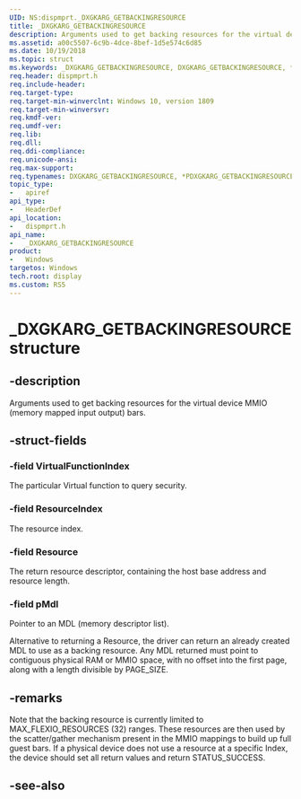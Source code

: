 ```yaml
---
UID: NS:dispmprt._DXGKARG_GETBACKINGRESOURCE
title: _DXGKARG_GETBACKINGRESOURCE
description: Arguments used to get backing resources for the virtual device MMIO (memory mapped input output) bars.
ms.assetid: a00c5507-6c9b-4dce-8bef-1d5e574c6d85
ms.date: 10/19/2018
ms.topic: struct
ms.keywords: _DXGKARG_GETBACKINGRESOURCE, DXGKARG_GETBACKINGRESOURCE, *PDXGKARG_GETBACKINGRESOURCE, 
req.header: dispmprt.h
req.include-header:
req.target-type:
req.target-min-winverclnt: Windows 10, version 1809
req.target-min-winversvr:
req.kmdf-ver:
req.umdf-ver:
req.lib:
req.dll:
req.ddi-compliance:
req.unicode-ansi:
req.max-support:
req.typenames: DXGKARG_GETBACKINGRESOURCE, *PDXGKARG_GETBACKINGRESOURCE
topic_type: 
-	apiref
api_type: 
-	HeaderDef
api_location: 
-	dispmprt.h
api_name: 
-	_DXGKARG_GETBACKINGRESOURCE
product:
-	Windows
targetos: Windows
tech.root: display
ms.custom: RS5
---
```


# _DXGKARG_GETBACKINGRESOURCE structure

## -description

Arguments used to get backing resources for the virtual device MMIO (memory mapped input output) bars.

## -struct-fields

### -field VirtualFunctionIndex

The particular Virtual function to query security.

### -field ResourceIndex

The resource index.

### -field Resource

The return resource descriptor, containing the host base address and resource length.

### -field pMdl
 
Pointer to an MDL (memory descriptor list). 

Alternative to returning a Resource, the driver can return an already created MDL to use as a backing resource. Any MDL returned must point to contiguous physical RAM or MMIO space, with no offset into the first page, along with a length divisible by PAGE_SIZE.

## -remarks

Note that the backing resource is currently limited to MAX_FLEXIO_RESOURCES (32) ranges. These resources are then used by the scatter/gather mechanism present in the MMIO mappings to build up full guest bars. If a physical device does not use a resource at a specific Index, the device should set all return values and return STATUS_SUCCESS.

## -see-also

